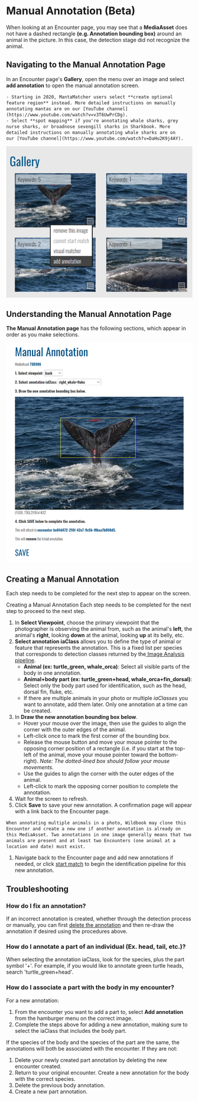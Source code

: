 # Manual Annotation (Beta)

When looking at an Encounter page, you may see that a **MediaAsset** does not have a dashed rectangle **(e.g. Annotation bounding box)** around an animal in the picture. In this case, the detection stage did not recognize the animal.

## Navigating to the Manual Annotation Page

In an Encounter page's **Gallery**, open the menu over an image and select **add annotation** to open the manual annotation screen.

```{note}
- Starting in 2020, MantaMatcher users select **create optional feature region** instead. More detailed instructions on manually annotating mantas are on our [YouTube channel](https://www.youtube.com/watch?v=v3T6UwPrCDg).
- Select **spot mapping** if you're annotating whale sharks, grey nurse sharks, or broadnose sevengill sharks in Sharkbook. More detailed instructions on manually annotating whale sharks are on our [YouTube channel](https://www.youtube.com/watch?v=DaHu2K9j4AY).
```

![add anotation button](../assets/images/wb-manual-annotation-menu-option.png)

## Understanding the Manual Annotation Page

**The Manual Annotation page** has the following sections, which appear in order as you make selections.

![manual annotation sections](../assets/images/wb-manual-annotation-interface.png)

## Creating a Manual Annotation

Each step needs to be completed for the next step to appear on the screen.

Creating a Manual Annotation
Each step needs to be completed for the next step to proceed to the next step.

1. In **Select Viewpoint**, choose the primary viewpoint that the photographer is observing the animal from, such as the animal's **left**, the animal's **right**, looking **down** at the animal, looking **up** at its belly, etc.
2. **Select annotation iaClass** allows you to define the type of animal or feature that represents the annotation. This is a fixed list per species that corresponds to detection classes returned by the[ Image Analysis pipeline](https://wildbook.docs.wildme.org/introduction/image-analysis-pipeline/).
    * **Animal (ex: turtle\_green, whale\_orca)**: Select all visible parts of the body in one annotation.
    * **Animal+body part (ex: turtle\_green+head, whale\_orca+fin\_dorsal)**: Select only the body part used for identification, such as the head, dorsal fin, fluke, etc.
    * If there are multiple animals in your photo or multiple *iaClasses* you want to annotate, add them later. Only one annotation at a time can be created.
3. In **Draw the new annotation bounding box below**.
    * Hover your mouse over the image, then use the guides to align the corner with the outer edges of the animal.
    * Left-click once to mark the first corner of the bounding box.
    * Release the mouse button and move your mouse pointer to the opposing corner position of a rectangle (i.e. if you start at the top-left of the animal, move your mouse pointer toward the bottom-right). *Note: The dotted-lined box should follow your mouse movements.*
    * Use the guides to align the corner with the outer edges of the animal.
    * Left-click to mark the opposing corner position to complete the annotation.
4. Wait for the screen to refresh.
5. Click **Save** to save your new annotation. A confirmation page will appear with a link back to the Encounter page.

```{note}
When annotating multiple animals in a photo, Wildbook may clone this Encounter and create a new one if another annotation is already on this MediaAsset. Two annotations in one image generally means that two animals are present and at least two Encounters (one animal at a location and date) must exist.
```

1. Navigate back to the Encounter page and add new annotations if needed, or click [start match](https://wildbook.docs.wildme.org/data/matching-process/#manually-starting-a-match) to begin the identification pipeline for this new annotation.

## Troubleshooting

### How do I fix an annotation?

If an incorrect annotation is created, whether through the detection process or manually, you can first [delete the annotation](https://wildbook.docs.wildme.org/data/matching-process/#removing-an-annotation) and then re-draw the annotation if desired using the procedures above.

### How do I annotate a part of an individual (Ex. head, tail, etc.)?

When selecting the annotation iaClass, look for the species, plus the part symbol '+'. For example, if you would like to annotate green turtle heads, search 'turtle\_green+head'.

### How do I associate a part with the body in my encounter?

For a new annotation:

1. From the encounter you want to add a part to, select **Add annotation** from the hamburger menu on the correct image.
2. Complete the steps above for adding a new annotation, making sure to select the iaClass that includes the body part.

If the species of the body and the species of the part are the same, the annotations will both be associated with the encounter. If they are not:

1. Delete your newly created part annotation by deleting the new encounter created.
2. Return to your original encounter. Create a new annotation for the body with the correct species.
3. Delete the previous body annotation.
4. Create a new part annotation.